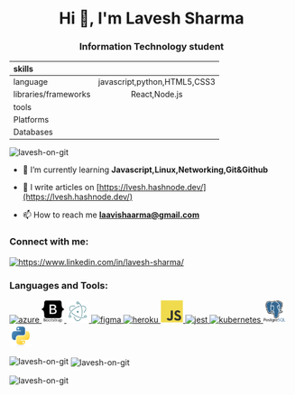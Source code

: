


<h1 align="center">Hi 👋, I'm Lavesh Sharma</h1>
<h3 align="center">Information Technology student</h3>



| skills |      |
| :-- | :--: |
| language | javascript,python,HTML5,CSS3 |
|libraries/frameworks |React,Node.js |
| tools |
| Platforms |
| Databases |


<p align="left"> <img src="https://komarev.com/ghpvc/?username=lavesh-on-git&label=Profile%20views&color=3ab40e&style=plastic" alt="lavesh-on-git" /> </p>

- 🌱 I’m currently learning **Javascript,Linux,Networking,Git&Github**

- 📝 I write articles on [https://lvesh.hashnode.dev/](https://lvesh.hashnode.dev/)

- 📫 How to reach me **laavishaarma@gmail.com**

<h3 align="left">Connect with me:</h3>
<p align="left">
<a href="https://linkedin.com/in/https://www.linkedin.com/in/lavesh-sharma/" target="blank"><img align="center" src="https://raw.githubusercontent.com/rahuldkjain/github-profile-readme-generator/master/src/images/icons/Social/linked-in-alt.svg" alt="https://www.linkedin.com/in/lavesh-sharma/" height="30" width="40" /></a>
</p>

<h3 align="left">Languages and Tools:</h3>
<p align="left"> <a href="https://azure.microsoft.com/en-in/" target="_blank" rel="noreferrer"> <img src="https://www.vectorlogo.zone/logos/microsoft_azure/microsoft_azure-icon.svg" alt="azure" width="40" height="40"/> </a> <a href="https://getbootstrap.com" target="_blank" rel="noreferrer"> <img src="https://raw.githubusercontent.com/devicons/devicon/master/icons/bootstrap/bootstrap-plain-wordmark.svg" alt="bootstrap" width="40" height="40"/> </a> <a href="https://www.electronjs.org" target="_blank" rel="noreferrer"> <img src="https://raw.githubusercontent.com/devicons/devicon/master/icons/electron/electron-original.svg" alt="electron" width="40" height="40"/> </a> <a href="https://www.figma.com/" target="_blank" rel="noreferrer"> <img src="https://www.vectorlogo.zone/logos/figma/figma-icon.svg" alt="figma" width="40" height="40"/> </a> <a href="https://heroku.com" target="_blank" rel="noreferrer"> <img src="https://www.vectorlogo.zone/logos/heroku/heroku-icon.svg" alt="heroku" width="40" height="40"/> </a> <a href="https://developer.mozilla.org/en-US/docs/Web/JavaScript" target="_blank" rel="noreferrer"> <img src="https://raw.githubusercontent.com/devicons/devicon/master/icons/javascript/javascript-original.svg" alt="javascript" width="40" height="40"/> </a> <a href="https://jestjs.io" target="_blank" rel="noreferrer"> <img src="https://www.vectorlogo.zone/logos/jestjsio/jestjsio-icon.svg" alt="jest" width="40" height="40"/> </a> <a href="https://kubernetes.io" target="_blank" rel="noreferrer"> <img src="https://www.vectorlogo.zone/logos/kubernetes/kubernetes-icon.svg" alt="kubernetes" width="40" height="40"/> </a> <a href="https://www.postgresql.org" target="_blank" rel="noreferrer"> <img src="https://raw.githubusercontent.com/devicons/devicon/master/icons/postgresql/postgresql-original-wordmark.svg" alt="postgresql" width="40" height="40"/> </a> <a href="https://www.python.org" target="_blank" rel="noreferrer"> <img src="https://raw.githubusercontent.com/devicons/devicon/master/icons/python/python-original.svg" alt="python" width="40" height="40"/> </a> </p>

<p><img align="left" src="https://github-readme-stats.vercel.app/api/top-langs?username=lavesh-on-git&show_icons=true&theme=tokyonight&locale=en&layout=compact" alt="lavesh-on-git" /></p>

<p>&nbsp;<img align="center" src="https://github-readme-stats.vercel.app/api?username=lavesh-on-git&show_icons=true&theme=tokyonight&locale=en" alt="lavesh-on-git" /></p>

<p><img align="center" src="https://github-readme-streak-stats.herokuapp.com/?user=lavesh-on-git&" alt="lavesh-on-git" /></p>
